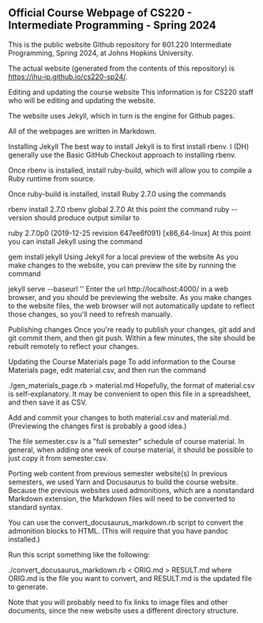## Official Course Webpage of CS220 - Intermediate Programming - Spring 2024

This is the public website Github repository for 601.220 Intermediate Programming, Spring 2024, at Johns Hopkins University.

The actual website (generated from the contents of this repository) is https://jhu-ip.github.io/cs220-sp24/.

Editing and updating the course website
This information is for CS220 staff who will be editing and updating the website.

The website uses Jekyll, which in turn is the engine for Github pages.

All of the webpages are written in Markdown.

Installing Jekyll
The best way to install Jekyll is to first install rbenv. I (DH) generally use the Basic GitHub Checkout approach to installing rbenv.

Once rbenv is installed, install ruby-build, which will allow you to compile a Ruby runtime from source.

Once ruby-build is installed, install Ruby 2.7.0 using the commands

rbenv install 2.7.0
rbenv global 2.7.0
At this point the command ruby --version should produce output similar to

ruby 2.7.0p0 (2019-12-25 revision 647ee6f091) [x86_64-linux]
At this point you can install Jekyll using the command

gem install jekyll
Using Jekyll for a local preview of the website
As you make changes to the website, you can preview the site by running the command

jekyll serve --baseurl ''
Enter the url http://localhost:4000/ in a web browser, and you should be previewing the website. As you make changes to the website files, the web browser will not automatically update to reflect those changes, so you'll need to refresh manually.

Publishing changes
Once you're ready to publish your changes, git add and git commit them, and then git push. Within a few minutes, the site should be rebuilt remotely to reflect your changes.

Updating the Course Materials page
To add information to the Course Materials page, edit material.csv, and then run the command

./gen_materials_page.rb > material.md
Hopefully, the format of material.csv is self-explanatory. It may be convenient to open this file in a spreadsheet, and then save it as CSV.

Add and commit your changes to both material.csv and material.md. (Previewing the changes first is probably a good idea.)

The file semester.csv is a "full semester" schedule of course material. In general, when adding one week of course material, it should be possible to just copy it from semester.csv.

Porting web content from previous semester website(s)
In previous semesters, we used Yarn and Docusaurus to build the course website. Because the previous websites used admonitions, which are a nonstandard Markdown extension, the Markdown files will need to be converted to standard syntax.

You can use the convert_docusaurus_markdown.rb script to convert the admonition blocks to HTML. (This will require that you have pandoc installed.)

Run this script something like the following:

./convert_docusaurus_markdown.rb < ORIG.md > RESULT.md
where ORIG.md is the file you want to convert, and RESULT.md is the updated file to generate.

Note that you will probably need to fix links to image files and other documents, since the new website uses a different directory structure.
